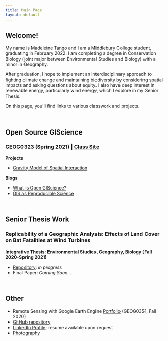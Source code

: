 ```yaml
---
title: Main Page
layout: default
---
```


## Welcome! 

My name is Madeleine Tango and I am a Middlebury College student, graduating in February 2022. 
I am completing a degree in Conservation Biology (joint major between Environmental Studies and Biology) with a minor in Geography. 

After graduation, I hope to implement an interdisciplinary approach to fighting climate change and maintaining biodiversity by considering spatial impacts and asking questions 
about equity. I also have deep interest in renewable energy, particularly wind energy, which I explore in my Senior Thesis. 

On this page, you'll find links to various classwork and projects. 

<br>

## Open Source GIScience
### GEOG0323 (Spring 2021) | [Class Site](https://gis4dev.github.io/)

**Projects**
- [Gravity Model of Spatial Interaction](gravity/gravity.md)

**Blogs**
- [What is Open GIScience?](blogs/opensource.md)
- [GIS as Reproducible Science](blogs/GIScience.md)

<br>

## Senior Thesis Work
### Replicability of a Geographic Analysis: Effects of Land Cover on Bat Fatalities at Wind Turbines
**Integrative Thesis: Environmental Studies, Geography, Biology (Fall 2020-Spring 2021)**
- [Repository](https://github.com/mtango99/thesis): *in progress*
- Final Paper: *Coming Soon...*

<br>

## Other
- Remote Sensing with Google Earth Engine [Portfolio](https://sites.middlebury.edu/madeleinetango/) (GEOG0351, Fall 2020)
- [GitHub repository](https://github.com/mtango99)
- [LinkedIn Profile](https://linkedin.com/in/madeleinetango/); resume available upon request
- [Photography](https://vsco.co/mtango99/)


